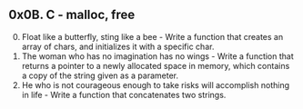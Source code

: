 ## 0x0B. C - malloc, free

0. Float like a butterfly, sting like a bee - Write a function that creates an array of chars, and initializes it with a specific char.
1. The woman who has no imagination has no wings - Write a function that returns a pointer to a newly allocated space in memory, which contains a copy of the string given as a parameter.
2. He who is not courageous enough to take risks will accomplish nothing in life - Write a function that concatenates two strings.
